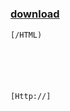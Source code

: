 ﻿---
pid:            3975
parent:         0
children:       
poster:         templatermo-styl
title:          
date:           2013-02-20 17:23:04
description:    
format:         posh
---

# 

### [download](3975.ps1)  



```posh
[/HTML)






[Http://]
```
